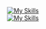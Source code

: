 [![My Skills](https://skillicons.dev/icons?i=python,cs,cpp,sqlite,express,discord,aws,bash)](https://skillicons.dev)
<br>
[![My Skills](https://skillicons.dev/icons?i=vue,html,css,js,linux,vim,vscode,sass)](https://skillicons.dev)
